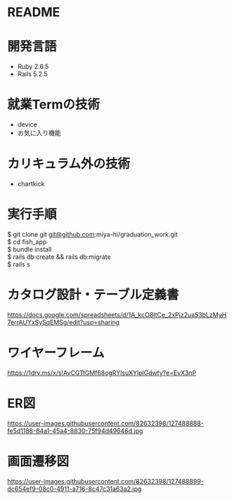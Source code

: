 # README

# 開発言語
- Ruby 2.6.5
- Rails 5.2.5

# 就業Termの技術
- device
- お気に入り機能

# カリキュラム外の技術
- chartkick

# 実行手順
$ git clone git git@github.com:miya-hi/graduation_work.git  
$ cd fish_app  
$ bundle install  
$ rails db:create && rails db:migrate  
$ rails s  

# カタログ設計・テーブル定義書
https://docs.google.com/spreadsheets/d/1A_kcO8ItCe_2xPjz2ua53bLzMyH7errAUYxSySqEMSg/edit?usp=sharing

# ワイヤーフレーム
https://1drv.ms/x/s!AvCGTtGMf68ogRYlsuXYlplGdwty?e=EvX3nP

# ER図
https://user-images.githubusercontent.com/82632398/127488888-fe5d1188-84a1-45a4-8830-75f94d49646d.jpg

# 画面遷移図
https://user-images.githubusercontent.com/82632398/127488899-dc654ef9-08c0-4911-a716-8c47c31a63a2.jpg
